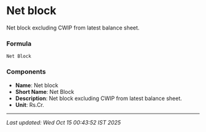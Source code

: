 # Net block
Net block excluding CWIP from latest balance sheet.

### Formula
```text
Net Block
```


### Components
- **Name**: Net block
- **Short Name**: Net Block
- **Description**: Net block excluding CWIP from latest balance sheet.
- **Unit**: Rs.Cr.

---
*Last updated: Wed Oct 15 00:43:52 IST 2025*
